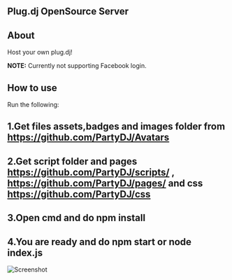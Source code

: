 ## Plug.dj OpenSource Server

## About


Host your own plug.dj!

**NOTE:** Currently not supporting Facebook login.

## How to use
Run the following:

1.Get files assets,badges and images folder from https://github.com/PartyDJ/Avatars
-------------

2.Get script folder and pages https://github.com/PartyDJ/scripts/ , https://github.com/PartyDJ/pages/ and css https://github.com/PartyDJ/css
-------------

3.Open cmd and do npm install
-------------

4.You are ready and do npm start or node index.js
-------------
![Screenshot](https://i.imgur.com/6jTIYnz.jpg)
